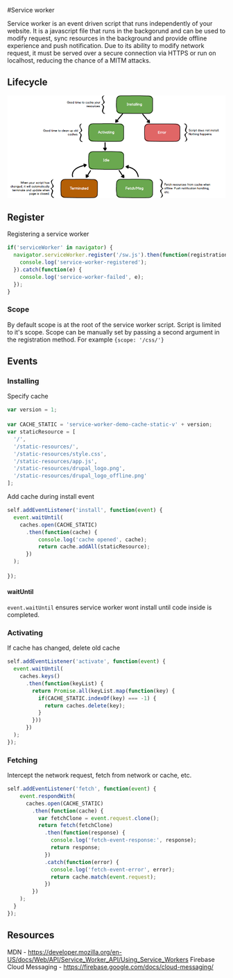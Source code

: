 #Service worker

Service worker is an event driven script that runs independently of your website. It is a javascript file that runs in the backgorund and can be used to modify request, sync resources in the background and provide offline experience and push notification. Due to its ability to modify network request, it must be served over a secure connection via HTTPS or run on localhost, reducing the chance of a MITM attacks.

## Lifecycle

![Lifecycle](demo/lifecycle.png)

## Register

Registering a service worker

```javascript
if('serviceWorker' in navigator) {
  navigator.serviceWorker.register('/sw.js').then(function(registration) {
    console.log('service-worker-registered');
  }).catch(function(e) {
    console.log('service-worker-failed', e);
  });
}
```

### Scope

By default scope is at the root of the service worker script. Script is limited to it's scope. Scope can be manually set by passing a second argument in the registration method. For example `{scope: '/css/'}`

## Events

### Installing

Specify cache

```javascript
var version = 1;

var CACHE_STATIC = 'service-worker-demo-cache-static-v' + version;
var staticResource = [
  '/',
  '/static-resources/',
  '/static-resources/style.css',
  '/static-resources/app.js',
  '/static-resources/drupal_logo.png',
  '/static-resources/drupal_logo_offline.png'
];
```
Add cache during install event

```javascript
self.addEventListener('install', function(event) {
  event.waitUntil(
    caches.open(CACHE_STATIC)
      .then(function(cache) {
          console.log('cache opened', cache);
          return cache.addAll(staticResource);
      })
  );

});
```

#### waitUntil

`event.waitUntil` ensures service worker wont install until code inside is completed.

### Activating

If cache has changed, delete old cache

```javascript
self.addEventListener('activate', function(event) {
  event.waitUntil(
    caches.keys()
      .then(function(keyList) {
        return Promise.all(keyList.map(function(key) {
          if(CACHE_STATIC.indexOf(key) === -1) {
            return caches.delete(key);
          }
        }))
      })
  );
});
```
### Fetching

Intercept the network request, fetch from network or cache, etc.

```javascript
self.addEventListener('fetch', function(event) {
    event.respondWith(
      caches.open(CACHE_STATIC)
        .then(function(cache) {
          var fetchClone = event.request.clone();
          return fetch(fetchClone)
            .then(function(response) {
              console.log('fetch-event-response:', response);
              return response;
            })
            .catch(function(error) {
              console.log('fetch-event-error', error);
              return cache.match(event.request);
            })
        })
    );
  }
});
```
## Resources

MDN - https://developer.mozilla.org/en-US/docs/Web/API/Service_Worker_API/Using_Service_Workers
Firebase Cloud Messaging - https://firebase.google.com/docs/cloud-messaging/
